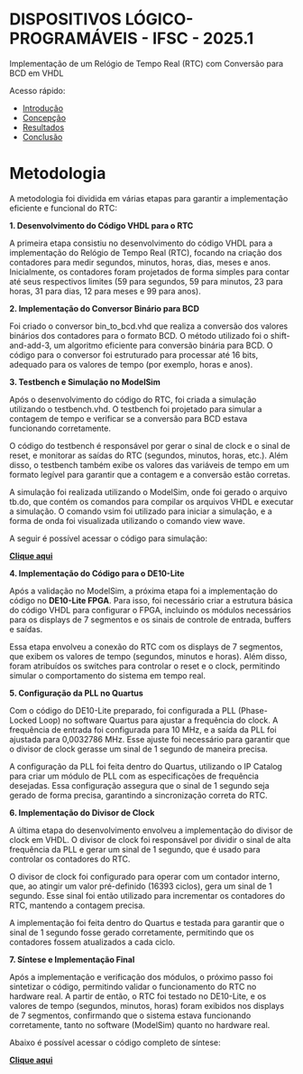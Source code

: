 # DISPOSITIVOS LÓGICO-PROGRAMÁVEIS - IFSC - 2025.1

Implementação de um Relógio de Tempo Real (RTC) com Conversão para BCD em VHDL

Acesso rápido:

  - [Introdução](./README.md)
  - [Concepção](./concepção.md)
  - [Resultados](./resultados.md)
  - [Conclusão](./conclusão.md)

# Metodologia

A metodologia foi dividida em várias etapas para garantir a implementação eficiente e funcional do RTC:

**1. Desenvolvimento do Código VHDL para o RTC**

A primeira etapa consistiu no desenvolvimento do código VHDL para a implementação do Relógio de Tempo Real (RTC), focando na criação dos contadores para medir segundos, minutos, horas, dias, meses e anos. Inicialmente, os contadores foram projetados de forma simples para contar até seus respectivos limites (59 para segundos, 59 para minutos, 23 para horas, 31 para dias, 12 para meses e 99 para anos).

**2. Implementação do Conversor Binário para BCD**

Foi criado o conversor bin_to_bcd.vhd que realiza a conversão dos valores binários dos contadores para o formato BCD. O método utilizado foi o shift-and-add-3, um algoritmo eficiente para conversão binária para BCD. O código para o conversor foi estruturado para processar até 16 bits, adequado para os valores de tempo (por exemplo, horas e anos).

**3. Testbench e Simulação no ModelSim**

Após o desenvolvimento do código do RTC, foi criada a simulação utilizando o testbench.vhd. O testbench foi projetado para simular a contagem de tempo e verificar se a conversão para BCD estava funcionando corretamente.

O código do testbench é responsável por gerar o sinal de clock e o sinal de reset, e monitorar as saídas do RTC (segundos, minutos, horas, etc.). Além disso, o testbench também exibe os valores das variáveis de tempo em um formato legível para garantir que a contagem e a conversão estão corretas.

A simulação foi realizada utilizando o ModelSim, onde foi gerado o arquivo tb.do, que contém os comandos para compilar os arquivos VHDL e executar a simulação. O comando vsim foi utilizado para iniciar a simulação, e a forma de onda foi visualizada utilizando o comando view wave.

A seguir é possível acessar o código para simulação: 

[**Clique aqui**](./codigo_modelsim.md/Codigo_modelsim)

**4. Implementação do Código para o DE10-Lite**

Após a validação no ModelSim, a próxima etapa foi a implementação do código no **DE10-Lite FPGA**. Para isso, foi necessário criar a estrutura básica do código VHDL para configurar o FPGA, incluindo os módulos necessários para os displays de 7 segmentos e os sinais de controle de entrada, buffers e saídas.

Essa etapa envolveu a conexão do RTC com os displays de 7 segmentos, que exibem os valores de tempo (segundos, minutos e horas). Além disso, foram atribuídos os switches para controlar o reset e o clock, permitindo simular o comportamento do sistema em tempo real.

**5. Configuração da PLL no Quartus**

Com o código do DE10-Lite preparado, foi configurada a PLL (Phase-Locked Loop) no software Quartus para ajustar a frequência do clock. A frequência de entrada foi configurada para 10 MHz, e a saída da PLL foi ajustada para 0,0032786 MHz. Esse ajuste foi necessário para garantir que o divisor de clock gerasse um sinal de 1 segundo de maneira precisa.

A configuração da PLL foi feita dentro do Quartus, utilizando o IP Catalog para criar um módulo de PLL com as especificações de frequência desejadas. Essa configuração assegura que o sinal de 1 segundo seja gerado de forma precisa, garantindo a sincronização correta do RTC.

**6. Implementação do Divisor de Clock**

A última etapa do desenvolvimento envolveu a implementação do divisor de clock em VHDL. O divisor de clock foi responsável por dividir o sinal de alta frequência da PLL e gerar um sinal de 1 segundo, que é usado para controlar os contadores do RTC.

O divisor de clock foi configurado para operar com um contador interno, que, ao atingir um valor pré-definido (16393 ciclos), gera um sinal de 1 segundo. Esse sinal foi então utilizado para incrementar os contadores do RTC, mantendo a contagem precisa.

A implementação foi feita dentro do Quartus e testada para garantir que o sinal de 1 segundo fosse gerado corretamente, permitindo que os contadores fossem atualizados a cada ciclo.

**7. Síntese e Implementação Final**

Após a implementação e verificação dos módulos, o próximo passo foi sintetizar o código, permitindo validar o funcionamento do RTC no hardware real. A partir de então, o RTC foi testado no DE10-Lite, e os valores de tempo (segundos, minutos, horas) foram exibidos nos displays de 7 segmentos, confirmando que o sistema estava funcionando corretamente, tanto no software (ModelSim) quanto no hardware real.

Abaixo é possível acessar o código completo de síntese: 

[**Clique aqui**](./codigo_quartus.md/Codigo_final)
